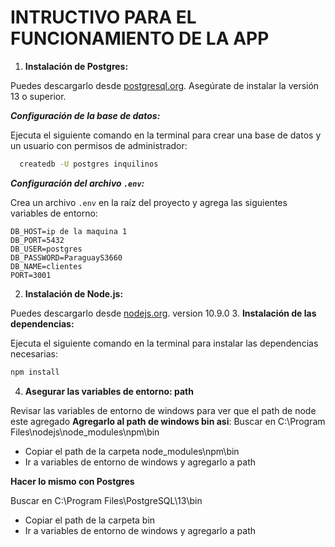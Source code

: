 # INTRUCTIVO PARA EL FUNCIONAMIENTO DE LA APP

1. **Instalación de Postgres:**

 Puedes descargarlo desde [postgresql.org](https://www.postgresql.org/download/). Asegúrate de instalar la versión 13 o superior.

 ***Configuración de la base de datos:***

 Ejecuta el siguiente comando en la terminal para crear una base de datos y un usuario con permisos de administrador:

```bash
  createdb -U postgres inquilinos
```

  ***Configuración del archivo `.env`:***

 Crea un archivo `.env` en la raíz del proyecto y agrega las siguientes variables de entorno:

```
DB_HOST=ip de la maquina 1
DB_PORT=5432
DB_USER=postgres
DB_PASSWORD=ParaguayS3660
DB_NAME=clientes
PORT=3001
```

2. **Instalación de Node.js:**

Puedes descargarlo desde [nodejs.org](https://nodejs.org/).
version 10.9.0
3. **Instalación de las dependencias:**

 Ejecuta el siguiente comando en la terminal para instalar las dependencias necesarias:

```bash
npm install
```

4. **Asegurar las variables de entorno: path**

Revisar las variables de entorno de windows para ver que el path de node este agregado
**Agregarlo al path de windows bin asi**:
Buscar en C:\Program Files\nodejs\node_modules\npm\bin

* Copiar el path de la carpeta node_modules\npm\bin
* Ir a variables de entorno de windows y agregarlo a path

**Hacer lo mismo con Postgres**

Buscar en C:\Program Files\PostgreSQL\13\bin

* Copiar el path de la carpeta bin
* Ir a variables de entorno de windows y agregarlo a path








